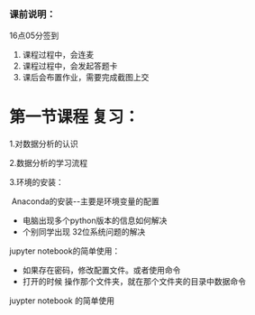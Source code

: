 ### 课前说明：

16点05分签到

1. 课程过程中，会连麦
2. 课程过程中，会发起答题卡
3. 课后会布置作业，需要完成截图上交





# 第一节课程 复习：

1.对数据分析的认识

2.数据分析的学习流程

3.环境的安装：

​	Anaconda的安装--主要是环境变量的配置

- 电脑出现多个python版本的信息如何解决
- 个别同学出现 32位系统问题的解决

jupyter notebook的简单使用：

- 如果存在密码，修改配置文件。或者使用命令
- 打开的时候 操作那个文件夹，就在那个文件夹的目录中数据命令



juypter notebook 的简单使用



